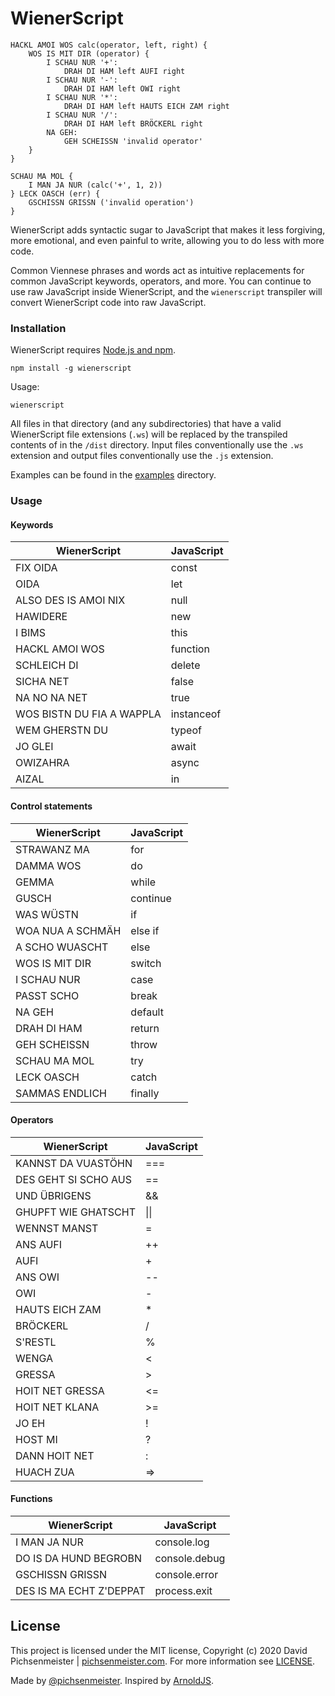 # WienerScript

```
HACKL AMOI WOS calc(operator, left, right) {
    WOS IS MIT DIR (operator) {
        I SCHAU NUR '+':
            DRAH DI HAM left AUFI right
        I SCHAU NUR '-':
            DRAH DI HAM left OWI right   
        I SCHAU NUR '*':
            DRAH DI HAM left HAUTS EICH ZAM right   
        I SCHAU NUR '/':
            DRAH DI HAM left BRÖCKERL right
        NA GEH:
            GEH SCHEISSN 'invalid operator'          
    }
}

SCHAU MA MOL {
    I MAN JA NUR (calc('+', 1, 2))
} LECK OASCH (err) {
    GSCHISSN GRISSN ('invalid operation')
}
```

WienerScript adds syntactic sugar to JavaScript that makes it less forgiving, more emotional, and even painful to write, allowing you to do less with more code. 

Common Viennese phrases and words act as intuitive replacements for common JavaScript keywords, operators, and more. You can continue to use raw JavaScript inside WienerScript, and the `wienerscript` transpiler will convert WienerScript code into raw JavaScript.

### Installation

WienerScript requires [Node.js and npm](https://nodejs.org/en/).

```
npm install -g wienerscript
```

Usage:

```
wienerscript
```    

All files in that directory (and any subdirectories) that have a valid WienerScript file extensions (`.ws`) will be replaced by the transpiled contents of in the `/dist` directory.
Input files conventionally use the `.ws` extension and output files conventionally use the `.js` extension.

Examples can be found in the [examples](examples) directory.


### Usage

#### Keywords 

| WienerScript | JavaScript |
| ----- | ----- |
| FIX OIDA | const |
| OIDA | let |
| ALSO DES IS AMOI NIX | null |
| HAWIDERE | new |
| I BIMS | this |
| HACKL AMOI WOS | function |
| SCHLEICH DI | delete |
| SICHA NET | false |
| NA NO NA NET | true |
| WOS BISTN DU FIA A WAPPLA | instanceof |
| WEM GHERSTN DU | typeof |
| JO GLEI | await |
| OWIZAHRA | async |
| AIZAL | in |

#### Control statements

| WienerScript | JavaScript |
| ----- | ----- |
| STRAWANZ MA | for |
| DAMMA WOS | do |
| GEMMA | while |
| GUSCH | continue |
| WAS WÜSTN | if |
| WOA NUA A SCHMÄH | else if |
| A SCHO WUASCHT | else |
| WOS IS MIT DIR | switch |
| I SCHAU NUR | case |
| PASST SCHO | break |
| NA GEH | default |
| DRAH DI HAM | return |
| GEH SCHEISSN | throw |
| SCHAU MA MOL | try |
| LECK OASCH | catch |
| SAMMAS ENDLICH | finally |

#### Operators

| WienerScript | JavaScript |
| ----- | ----- |
| KANNST DA VUASTÖHN | === |
| DES GEHT SI SCHO AUS | == |
| UND ÜBRIGENS | && |
| GHUPFT WIE GHATSCHT | \|\| |
| WENNST MANST | = |
| ANS AUFI | ++ |
| AUFI | + |
| ANS OWI | -- |
| OWI | - |
| HAUTS EICH ZAM | * |
| BRÖCKERL | / |
| S'RESTL | % |
| WENGA | < |
| GRESSA | > |
| HOIT NET GRESSA | <= |
| HOIT NET KLANA | >= |
| JO EH | ! |
| HOST MI | ? |
| DANN HOIT NET | : |
| HUACH ZUA | => |

#### Functions

| WienerScript | JavaScript |
| ----- | ----- |
| I MAN JA NUR | console.log |
| DO IS DA HUND BEGROBN | console.debug |
| GSCHISSN GRISSN | console.error |
| DES IS MA ECHT Z'DEPPAT | process.exit |

## License
This project is licensed under the MIT license, Copyright (c) 2020 David Pichsenmeister | [pichsenmeister.com](https://pichsenmeister.com). For more information see [LICENSE](LICENSE).


Made by [@pichsenmeister](https://twitter.com/pichsenmeister). Inspired by [ArnoldJS](https://github.com/theBrianCui/ArnoldJS). 
